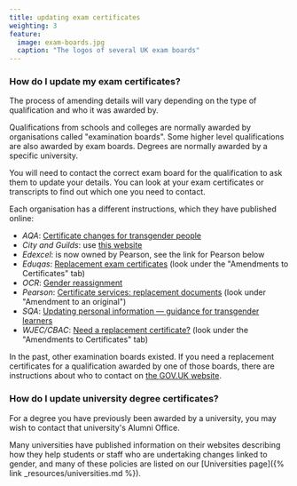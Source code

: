 ```yaml
---
title: updating exam certificates
weighting: 3
feature:
  image: exam-boards.jpg
  caption: "The logos of several UK exam boards"
---
```


### How do I update my exam certificates?

The process of amending details will vary depending on the type of qualification and who it was awarded by.

Qualifications from schools and colleges are normally awarded by organisations called "examination boards". Some higher level qualifications are also awarded by exam boards. Degrees are normally awarded by a specific university.

You will need to contact the correct exam board for the qualification to ask them to update your details. You can look at your exam certificates or transcripts to find out which one you need to contact. 

Each organisation has a different instructions, which they have published online:

- *AQA*: [Certificate changes for transgender people](https://www.aqa.org.uk/contact-us/certificate-services/amendments-to-original-certificates/certificate-changes-for-transgender-people)
- *City and Guilds*: use [this website](https://archiveservices.cityandguilds.com/)
- *Edexcel*: is now owned by Pearson, see the link for Pearson below
- *Eduqas*: [Replacement exam certificates](https://www.eduqas.co.uk/home/student-support/replacement-exam-certificates/) (look under the "Amendments to Certificates" tab)
- *OCR*: [Gender reassignment](https://www.ocr.org.uk/students/replacing-lost-certificates/gender-reassignment/)
- *Pearson*: [Certificate services: replacement documents](https://qualifications.pearson.com/en/support/Services/certificate-services/replacement-documents.html) (look under "Amendment to an original")
- *SQA*: [Updating personal information — guidance for transgender learners](https://www.sqa.org.uk/sqa/75545.html)
- *WJEC/CBAC*: [Need a replacement certificate?](https://www.wjec.co.uk/home/student-support/replacement-exam-certificates) (look under the "Amendments to Certificates" tab)

In the past, other examination boards existed. If you need a  replacement certificates for a qualification awarded by one of those boards, there are instructions about who to contact on [the GOV.UK website](https://www.gov.uk/replacement-exam-certificate/if-your-old-exam-board-no-longer-exists).

### How do I update university degree certificates?

For a degree you have previously been awarded by a university, you may wish to contact that university's Alumni Office. 

Many universities have published information on their websites describing how they help students or staff who are undertaking changes linked to gender, and many of these policies are listed on our [Universities page]({% link _resources/universities.md %}).
